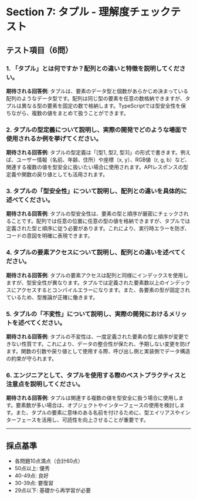 # Section 7: タプル - 理解度チェックテスト

## テスト項目（6問）

### 1. 「タプル」とは何ですか？配列との違いと特徴を説明してください。

**期待される回答例**:
タプルは、要素のデータ型と個数があらかじめ決まっている配列のようなデータ型です。配列は同じ型の要素を任意の数格納できますが、タプルは異なる型の要素を固定の数で格納します。TypeScriptでは型安全性を保ちながら、複数の値をまとめて扱うことができます。

### 2. タプルの型定義について説明し、実際の開発でどのような場面で使用されるか例を挙げてください。

**期待される回答例**:
タプルの型定義は「[型1, 型2, 型3]」の形式で書きます。例えば、ユーザー情報（名前、年齢、住所）や座標（x, y）、RGB値（r, g, b）など、関連する複数の値を型安全に扱いたい場合に使用されます。APIレスポンスの型定義や関数の戻り値としても活用されます。

### 3. タプルの「型安全性」について説明し、配列との違いを具体的に述べてください。

**期待される回答例**:
タプルの型安全性は、要素の型と順序が厳密にチェックされることです。配列では任意の位置に任意の型の値を格納できますが、タプルでは定義された型と順序に従う必要があります。これにより、実行時エラーを防ぎ、コードの意図を明確に表現できます。

### 4. タプルの要素アクセスについて説明し、配列との違いを述べてください。

**期待される回答例**:
タプルの要素アクセスは配列と同様にインデックスを使用しますが、型安全性が異なります。タプルでは定義された要素数以上のインデックスにアクセスするとコンパイルエラーになります。また、各要素の型が固定されているため、型推論が正確に働きます。

### 5. タプルの「不変性」について説明し、実際の開発におけるメリットを述べてください。

**期待される回答例**:
タプルの不変性は、一度定義された要素の型と順序が変更できない性質です。これにより、データの整合性が保たれ、予期しない変更を防げます。関数の引数や戻り値として使用する際、呼び出し側と実装側でデータ構造の約束が守られます。

### 6. エンジニアとして、タプルを使用する際のベストプラクティスと注意点を説明してください。

**期待される回答例**:
タプルは関連する複数の値を型安全に扱う場合に使用します。要素数が多い場合は、オブジェクトやインターフェースの使用を検討します。また、タプルの要素に意味のある名前を付けるために、型エイリアスやインターフェースを活用し、可読性を向上させることが重要です。

---

## 採点基準
- 各問題10点満点（合計60点）
- 50点以上: 優秀
- 40-49点: 良好
- 30-39点: 要復習
- 29点以下: 基礎から再学習が必要 
